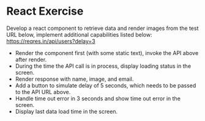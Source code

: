 # React Exercise

Develop a react component to retrieve data and render images from the test URL below, implement additional capabilities listed below:
https://reqres.in/api/users?delay=3

- Render the component first (with some static text), invoke the API above after render.
- During the time the API call is in process, display loading status in the screen.
- Render response with name, image, and email.
- Add a button to simulate delay of 5 seconds, which needs to be passed to the API URL above.
- Handle time out error in 3 seconds and show time out error in the screen.
- Display last data load time in the screen.
